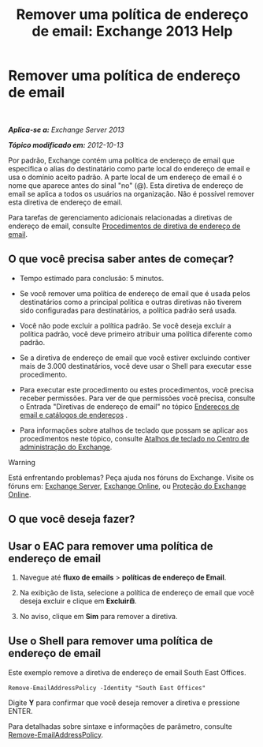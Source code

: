 ﻿---
title: 'Remover uma política de endereço de email: Exchange 2013 Help'
TOCTitle: Remover uma política de endereço de email
ms:assetid: f1d05223-7d41-406d-8fae-f4227be1c1c2
ms:mtpsurl: https://technet.microsoft.com/pt-br/library/Bb125181(v=EXCHG.150)
ms:contentKeyID: 50486981
ms.date: 05/22/2018
mtps_version: v=EXCHG.150
ms.translationtype: MT
---

# Remover uma política de endereço de email

 

_**Aplica-se a:** Exchange Server 2013_

_**Tópico modificado em:** 2012-10-13_

Por padrão, Exchange contém uma política de endereço de email que especifica o alias do destinatário como parte local do endereço de email e usa o domínio aceito padrão. A parte local de um endereço de email é o nome que aparece antes do sinal "no" (@). Esta diretiva de endereço de email se aplica a todos os usuários na organização. Não é possível remover esta diretiva de endereço de email.

Para tarefas de gerenciamento adicionais relacionadas a diretivas de endereço de email, consulte [Procedimentos de diretiva de endereço de email](email-address-policy-procedures-exchange-2013-help.md).

## O que você precisa saber antes de começar?

  - Tempo estimado para conclusão: 5 minutos.

  - Se você remover uma política de endereço de email que é usada pelos destinatários como a principal política e outras diretivas não tiverem sido configuradas para destinatários, a política padrão será usada.

  - Você não pode excluir a política padrão. Se você deseja excluir a política padrão, você deve primeiro atribuir uma política diferente como padrão.

  - Se a diretiva de endereço de email que você estiver excluindo contiver mais de 3.000 destinatários, você deve usar o Shell para executar esse procedimento.

  - Para executar este procedimento ou estes procedimentos, você precisa receber permissões. Para ver de que permissões você precisa, consulte o Entrada "Diretivas de endereço de email" no tópico [Endereços de email e catálogos de endereços](email-addresses-and-address-books-exchange-2013-help.md) .

  - Para informações sobre atalhos de teclado que possam se aplicar aos procedimentos neste tópico, consulte [Atalhos de teclado no Centro de administração do Exchange](keyboard-shortcuts-in-the-exchange-admin-center-exchange-online-protection-help.md).


> [!WARNING]
> Está enfrentando problemas? Peça ajuda nos fóruns do Exchange. Visite os fóruns em: <A href="https://go.microsoft.com/fwlink/p/?linkid=60612">Exchange Server</A>, <A href="https://go.microsoft.com/fwlink/p/?linkid=267542">Exchange Online</A>, ou <A href="https://go.microsoft.com/fwlink/p/?linkid=285351">Proteção do Exchange Online</A>.



## O que você deseja fazer?

## Usar o EAC para remover uma política de endereço de email

1.  Navegue até **fluxo de emails** \> **políticas de endereço de Email**.

2.  Na exibição de lista, selecione a política de endereço de email que você deseja excluir e clique em **Excluir**![Excluir ícone](images/JJ673559.14f639f6-61e8-4418-bbfb-0db14de9d2f5(EXCHG.150).gif "Excluir ícone").

3.  No aviso, clique em **Sim** para remover a diretiva.

## Use o Shell para remover uma política de endereço de email

Este exemplo remove a diretiva de endereço de email South East Offices.

    Remove-EmailAddressPolicy -Identity "South East Offices"

Digite **Y** para confirmar que você deseja remover a diretiva e pressione ENTER.

Para detalhadas sobre sintaxe e informações de parâmetro, consulte [Remove-EmailAddressPolicy](https://technet.microsoft.com/pt-br/library/bb124504\(v=exchg.150\)).

